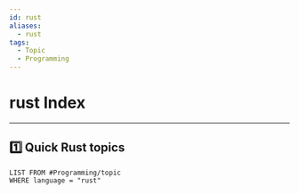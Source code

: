 ```yaml
---
id: rust
aliases:
  - rust
tags:
  - Topic
  - Programming
---
```


# rust Index

---
## 1️⃣ Quick Rust topics
```dataview
LIST FROM #Programming/topic 
WHERE language = "rust"
```
